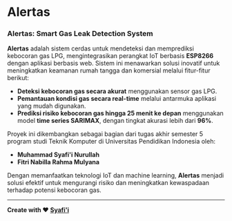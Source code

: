 # Alertas

### Alertas: Smart Gas Leak Detection System  

**Alertas** adalah sistem cerdas untuk mendeteksi dan memprediksi kebocoran gas LPG, mengintegrasikan perangkat IoT berbasis **ESP8266** dengan aplikasi berbasis web. Sistem ini menawarkan solusi inovatif untuk meningkatkan keamanan rumah tangga dan komersial melalui fitur-fitur berikut:  
- **Deteksi kebocoran gas secara akurat** menggunakan sensor gas LPG.  
- **Pemantauan kondisi gas secara real-time** melalui antarmuka aplikasi yang mudah digunakan.  
- **Prediksi risiko kebocoran gas hingga 25 menit ke depan** menggunakan model **time series SARIMAX**, dengan tingkat akurasi lebih dari **96%**.  

Proyek ini dikembangkan sebagai bagian dari tugas akhir semester 5 program studi Teknik Komputer di Universitas Pendidikan Indonesia oleh:  
- **Muhammad Syafi'i Nurullah**  
- **Fitri Nabilla Rahma Mulyana**  

Dengan memanfaatkan teknologi IoT dan machine learning, **Alertas** menjadi solusi efektif untuk mengurangi risiko dan meningkatkan kewaspadaan terhadap potensi kebocoran gas.

---

**Create with ❤️ [Syafi'i](https://www.linkedin.com/in/muhammad-syafii-nurullah)**

